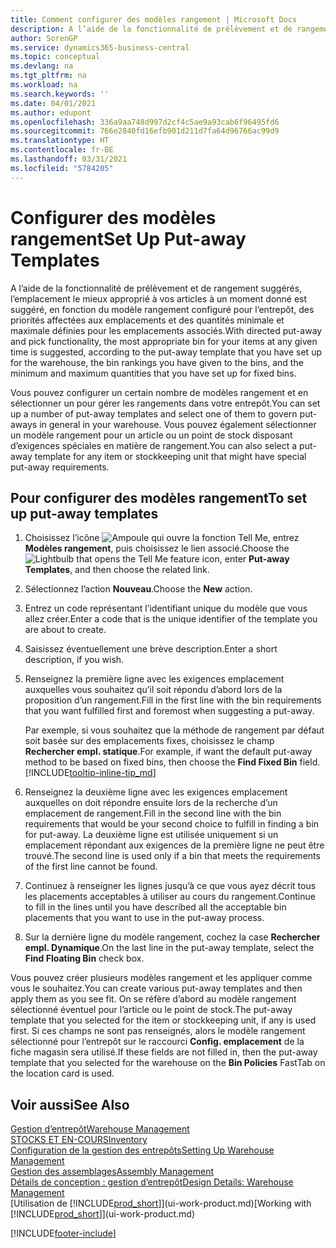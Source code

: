 ```yaml
---
title: Comment configurer des modèles rangement | Microsoft Docs
description: A l’aide de la fonctionnalité de prélèvement et de rangement suggérés, l’emplacement le mieux approprié à vos articles à un moment donné est suggéré, en fonction du modèle rangement configuré pour l’entrepôt, des priorités affectées aux emplacements et des quantités minimale et maximale définies pour les emplacements associés.
author: SorenGP
ms.service: dynamics365-business-central
ms.topic: conceptual
ms.devlang: na
ms.tgt_pltfrm: na
ms.workload: na
ms.search.keywords: ''
ms.date: 04/01/2021
ms.author: edupont
ms.openlocfilehash: 336a9aa748d997d2cf4c5ae9a93cab6f96495fd6
ms.sourcegitcommit: 766e2840fd16efb901d211d7fa64d96766ac99d9
ms.translationtype: HT
ms.contentlocale: fr-BE
ms.lasthandoff: 03/31/2021
ms.locfileid: "5784205"
---
```

# <a name="set-up-put-away-templates"></a><span data-ttu-id="fb9a2-103">Configurer des modèles rangement</span><span class="sxs-lookup"><span data-stu-id="fb9a2-103">Set Up Put-away Templates</span></span>

<span data-ttu-id="fb9a2-104">A l’aide de la fonctionnalité de prélèvement et de rangement suggérés, l’emplacement le mieux approprié à vos articles à un moment donné est suggéré, en fonction du modèle rangement configuré pour l’entrepôt, des priorités affectées aux emplacements et des quantités minimale et maximale définies pour les emplacements associés.</span><span class="sxs-lookup"><span data-stu-id="fb9a2-104">With directed put-away and pick functionality, the most appropriate bin for your items at any given time is suggested, according to the put-away template that you have set up for the warehouse, the bin rankings you have given to the bins, and the minimum and maximum quantities that you have set up for fixed bins.</span></span>  

<span data-ttu-id="fb9a2-105">Vous pouvez configurer un certain nombre de modèles rangement et en sélectionner un pour gérer les rangements dans votre entrepôt.</span><span class="sxs-lookup"><span data-stu-id="fb9a2-105">You can set up a number of put-away templates and select one of them to govern put-aways in general in your warehouse.</span></span> <span data-ttu-id="fb9a2-106">Vous pouvez également sélectionner un modèle rangement pour un article ou un point de stock disposant d’exigences spéciales en matière de rangement.</span><span class="sxs-lookup"><span data-stu-id="fb9a2-106">You can also select a put-away template for any item or stockkeeping unit that might have special put-away requirements.</span></span>  

## <a name="to-set-up-put-away-templates"></a><span data-ttu-id="fb9a2-107">Pour configurer des modèles rangement</span><span class="sxs-lookup"><span data-stu-id="fb9a2-107">To set up put-away templates</span></span>

1. <span data-ttu-id="fb9a2-108">Choisissez l’icône ![Ampoule qui ouvre la fonction Tell Me](media/ui-search/search_small.png "Dites-moi ce que vous voulez faire"), entrez **Modèles rangement**, puis choisissez le lien associé.</span><span class="sxs-lookup"><span data-stu-id="fb9a2-108">Choose the ![Lightbulb that opens the Tell Me feature](media/ui-search/search_small.png "Tell me what you want to do") icon, enter **Put-away Templates**, and then choose the related link.</span></span>  
2. <span data-ttu-id="fb9a2-109">Sélectionnez l’action **Nouveau**.</span><span class="sxs-lookup"><span data-stu-id="fb9a2-109">Choose the **New** action.</span></span>  
3. <span data-ttu-id="fb9a2-110">Entrez un code représentant l’identifiant unique du modèle que vous allez créer.</span><span class="sxs-lookup"><span data-stu-id="fb9a2-110">Enter a code that is the unique identifier of the template you are about to create.</span></span>  
4. <span data-ttu-id="fb9a2-111">Saisissez éventuellement une brève description.</span><span class="sxs-lookup"><span data-stu-id="fb9a2-111">Enter a short description, if you wish.</span></span>  
5. <span data-ttu-id="fb9a2-112">Renseignez la première ligne avec les exigences emplacement auxquelles vous souhaitez qu’il soit répondu d’abord lors de la proposition d’un rangement.</span><span class="sxs-lookup"><span data-stu-id="fb9a2-112">Fill in the first line with the bin requirements that you want fulfilled first and foremost when suggesting a put-away.</span></span>

    <span data-ttu-id="fb9a2-113">Par exemple, si vous souhaitez que la méthode de rangement par défaut soit basée sur des emplacements fixes, choisissez le champ **Rechercher empl. statique**.</span><span class="sxs-lookup"><span data-stu-id="fb9a2-113">For example, if want the default put-away method to be based on fixed bins, then choose the **Find Fixed Bin** field.</span></span> [!INCLUDE[tooltip-inline-tip_md](includes/tooltip-inline-tip_md.md)]  
6. <span data-ttu-id="fb9a2-114">Renseignez la deuxième ligne avec les exigences emplacement auxquelles on doit répondre ensuite lors de la recherche d’un emplacement de rangement.</span><span class="sxs-lookup"><span data-stu-id="fb9a2-114">Fill in the second line with the bin requirements that would be your second choice to fulfill in finding a bin for put-away.</span></span> <span data-ttu-id="fb9a2-115">La deuxième ligne est utilisée uniquement si un emplacement répondant aux exigences de la première ligne ne peut être trouvé.</span><span class="sxs-lookup"><span data-stu-id="fb9a2-115">The second line is used only if a bin that meets the requirements of the first line cannot be found.</span></span>  
7. <span data-ttu-id="fb9a2-116">Continuez à renseigner les lignes jusqu’à ce que vous ayez décrit tous les placements acceptables à utiliser au cours du rangement.</span><span class="sxs-lookup"><span data-stu-id="fb9a2-116">Continue to fill in the lines until you have described all the acceptable bin placements that you want to use in the put-away process.</span></span>  
8. <span data-ttu-id="fb9a2-117">Sur la dernière ligne du modèle rangement, cochez la case **Rechercher empl. Dynamique**.</span><span class="sxs-lookup"><span data-stu-id="fb9a2-117">On the last line in the put-away template, select the **Find Floating Bin** check box.</span></span>  

<span data-ttu-id="fb9a2-118">Vous pouvez créer plusieurs modèles rangement et les appliquer comme vous le souhaitez.</span><span class="sxs-lookup"><span data-stu-id="fb9a2-118">You can create various put-away templates and then apply them as you see fit.</span></span> <span data-ttu-id="fb9a2-119">On se réfère d’abord au modèle rangement sélectionné éventuel pour l’article ou le point de stock.</span><span class="sxs-lookup"><span data-stu-id="fb9a2-119">The put-away template that you selected for the item or stockkeeping unit, if any is used first.</span></span> <span data-ttu-id="fb9a2-120">Si ces champs ne sont pas renseignés, alors le modèle rangement sélectionné pour l’entrepôt sur le raccourci **Config. emplacement** de la fiche magasin sera utilisé.</span><span class="sxs-lookup"><span data-stu-id="fb9a2-120">If these fields are not filled in, then the put-away template that you selected for the warehouse on the **Bin Policies** FastTab on the location card is used.</span></span>  

## <a name="see-also"></a><span data-ttu-id="fb9a2-121">Voir aussi</span><span class="sxs-lookup"><span data-stu-id="fb9a2-121">See Also</span></span>

[<span data-ttu-id="fb9a2-122">Gestion d’entrepôt</span><span class="sxs-lookup"><span data-stu-id="fb9a2-122">Warehouse Management</span></span>](warehouse-manage-warehouse.md)  
[<span data-ttu-id="fb9a2-123">STOCKS ET EN-COURS</span><span class="sxs-lookup"><span data-stu-id="fb9a2-123">Inventory</span></span>](inventory-manage-inventory.md)  
[<span data-ttu-id="fb9a2-124">Configuration de la gestion des entrepôts</span><span class="sxs-lookup"><span data-stu-id="fb9a2-124">Setting Up Warehouse Management</span></span>](warehouse-setup-warehouse.md)  
[<span data-ttu-id="fb9a2-125">Gestion des assemblages</span><span class="sxs-lookup"><span data-stu-id="fb9a2-125">Assembly Management</span></span>](assembly-assemble-items.md)  
[<span data-ttu-id="fb9a2-126">Détails de conception : gestion d’entrepôt</span><span class="sxs-lookup"><span data-stu-id="fb9a2-126">Design Details: Warehouse Management</span></span>](design-details-warehouse-management.md)  
<span data-ttu-id="fb9a2-127">[Utilisation de [!INCLUDE[prod_short](includes/prod_short.md)]](ui-work-product.md)</span><span class="sxs-lookup"><span data-stu-id="fb9a2-127">[Working with [!INCLUDE[prod_short](includes/prod_short.md)]](ui-work-product.md)</span></span>  


[!INCLUDE[footer-include](includes/footer-banner.md)]